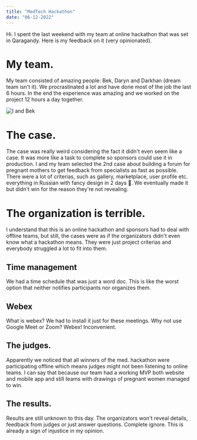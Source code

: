 ```yaml
---
title: "MedTech Hackathon"
date: "06-12-2022"
---
```


Hi. I spent the last weekend with my team at online hackathon that was set in Qaragandy. Here is my feedback on it (very opinionated).

# My team.
My team consisted of amazing people: Bek, Daryn and Darkhan (dream team isn't it). We procrastinated a lot and have done most of the job the last 6 hours. In the end the experience was amazing and we worked on the project 12 hours a day together.

![I and Bek](https://media.discordapp.net/attachments/735725378433187901/1049516104420171816/I_and_Bek_at_MedTech_Hackathon.jpeg)

# The case.
The case was really weird considering the fact it didn't even seem like a case. It was more like a task to complete so sponsors could use it in production. I and my team selected the 2nd case about building a forum for pregnant mothers to get feedback from specialists as fast as possible. There were a lot of criterias, such as gallery, marketplace, user profile etc. everything in Russian with fancy design in 2 days 🥳. We eventually made it but didn't win for the reason they're not revealing.

# The organization is terrible.
I understand that this is an online hackathon and sponsors had to deal with offline teams, but still, the cases were as if the organizators didn't even know what a hackathon means. They were just project criterias and everybody struggled a lot to fit into them.

## Time management
We had a time schedule that was just a word doc. This is like the worst option that neither notifies participants nor organizes them.

## Webex
What is webex? We had to install it just for these meetings. Why not use Google Meet or Zoom? Webex! Inconvenient.

## The judges.
Apparently we noticed that all winners of the med. hackathon were participating offline which means judges might not been listening to online teams. I can say that because our team had a working MVP both website and mobile app and still teams with drawings of pregnant women managed to win.

## The results.
Results are still unknown to this day. The organizators won't reveal details, feedback from judges or just answer questions. Complete ignore. This is already a sign of injustice in my opinion.